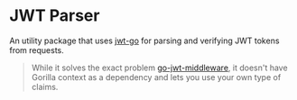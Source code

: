 # JWT Parser

An utility package that uses [jwt-go](https://github.com/dgrijalva/jwt-go) for parsing and verifying JWT tokens from requests.

> While it solves the exact problem [go-jwt-middleware](https://github.com/auth0/go-jwt-middleware), it doesn't have Gorilla context as a dependency and lets you use your own type of claims.
